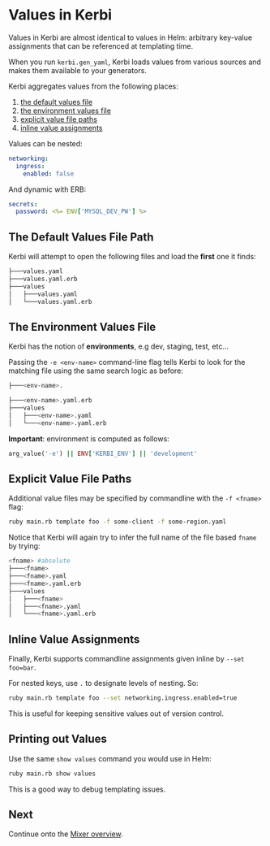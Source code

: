 # Values in Kerbi

Values in Kerbi are almost identical to values in Helm: arbitrary
 key-value assignments that can be referenced at templating time.

When you run `kerbi.gen_yaml`, Kerbi loads values from various sources and 
makes them available to your generators.

Kerbi aggregates values from the following places:
1. [the default values file](#the-default-values-file-path)
2. [the environment values file](#the-environment-values-file) 
2. [explicit value file paths](#explicit-value-file-paths)
2. [inline value assignments](#inline-value-assignments)

Values can be nested: 
```yaml
networking:
  ingress:
    enabled: false
```

And dynamic with ERB:

```yaml
secrets:
  password: <%= ENV['MYSQL_DEV_PW'] %>
```

## The Default Values File Path

Kerbi will attempt to open the following files and load the **first** one it finds:

```bash
├───values.yaml
├───values.yaml.erb
├───values
│   ├───values.yaml
│   └───values.yaml.erb
```

## The Environment Values File

Kerbi has the notion of **environments**, e.g dev, staging, test, etc...

Passing the `-e <env-name>` command-line flag tells Kerbi to look for the matching file using
the same search logic as before:

```bash
├───<env-name>.

├───<env-name>.yaml.erb
├───values
│   ├───<env-name>.yaml
│   └───<env-name>.yaml.erb
```

**Important**: environment is computed as follows: 

```ruby
arg_value('-e') || ENV['KERBI_ENV'] || 'development'
``` 

## Explicit Value File Paths

Additional value files may be specified by commandline with the `-f <fname>` flag: 

```bash
ruby main.rb template foo -f some-client -f some-region.yaml
```

Notice that Kerbi will again try to infer the full name of the file based `fname` by
trying:

```bash
<fname> #absolute
├───<fname>
├───<fname>.yaml
├───<fname>.yaml.erb
├───values
│   ├───<fname>
│   ├───<fname>.yaml
│   └───<fname>.yaml.erb
```


## Inline Value Assignments

Finally, Kerbi supports commandline assignments given inline by `--set foo=bar`.

For nested keys, use `.` to designate levels of nesting. So:

```bash
ruby main.rb template foo --set networking.ingress.enabled=true
```

This is useful for keeping sensitive values out of version control.

## Printing out Values

Use the same `show values` command you would use in Helm:
```bash
ruby main.rb show values
```

This is a good way to debug templating issues.

## Next

Continue onto the [Mixer overview](subclassing-mixer.md).
